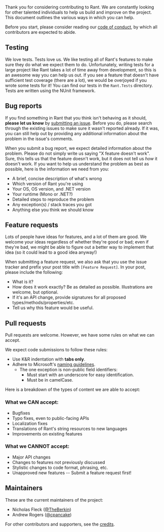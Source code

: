 Thank you for considering contributing to Rant. We are constantly looking for other talented individuals
to help us build and improve on the project. This document outlines the various ways in which you can help.

Before you start, please consider reading our [code of conduct](CODE_OF_CONDUCT.md), by which all 
contributors are expected to abide.

## Testing

We love tests. Tests love us. We like testing all of Rant's features to make sure they do
what we expect them to do. Unfortunately, writing tests for a large project like Rant
takes a lot of time away from development, so this is an awesome way you can help us out.
If you see a feature that doesn't have sufficient test coverage (there are a lot), we would
be overjoyed if you wrote some tests for it! You can find our tests in the `Rant.Tests` directory.
Tests are written using the NUnit framework.

## Bug reports

If you find something in Rant that you think isn't behaving as it should, **please let us know** by
[submitting an issue](https://github.com/TheBerkin/Rant/issues/new). Before you do, please search through
the existing issues to make sure it wasn't reported already. If it was, you can still help out by providing
any additional information about the problem in the issue's comments.

When you submit a bug report, we expect detailed information about the problem. Please do not simply
write us saying "X feature doesn't work". Sure, this tells us that the feature doesn't work, but it
does not tell us _how_ it doesn't work. If you want to help us understand the problem as best as
possible, here is the information we need from you:

* A brief, concise description of what's wrong
* Which version of Rant you're using
* Your OS, OS version, and .NET version
* Your runtime (Mono or .NET?)
* Detailed steps to reproduce the problem
* Any exception(s) / stack traces you got
* Anything else you think we should know

## Feature requests

Lots of people have ideas for features, and a lot of them are good. We welcome your ideas regardless
of whether they're good or bad; even if they're bad, we might be able to figure out a better way
to implement that idea (so it could lead to a good idea anyway!)

When submitting a feature request, we also ask that you use the issue tracker and
prefix your post title with `[Feature Request]`. In your post, please include the following:

* What is it?
* How does it work exactly? Be as detailed as possible. Illustrations are welcome, but optional.
* If it's an API change, provide signatures for all proposed types/methods/properties/etc.
* Tell us why this feature would be useful.

## Pull requests

Pull requests are welcome. However, we have some rules on what we can accept.

We expect code submissions to follow these rules:
* Use K&R indentation with **tabs only**.
* Adhere to Microsoft's [naming guidelines](https://docs.microsoft.com/en-us/dotnet/standard/design-guidelines/naming-guidelines).
  * The one exception is non-public field identifiers: 
    * Must start with an underscore for easy identification.
    * Must be in camelCase.

Here is a breakdown of the types of content we are able to accept:

### What we CAN accept:

* Bugfixes
* Typo fixes, even to public-facing APIs
* Localization fixes
* Translations of Rant's string resources to new languages
* Improvements on existing features

### What we CANNOT accept:

* Major API changes
* Changes to features not previously discussed
* Stylistic changes to code format, phrasing, etc.
* Unapproved new features -- Submit a feature request first!

## Maintainers

These are the current maintainers of the project:

* Nicholas Fleck ([@TheBerkin](https://github.com/TheBerkin))
* Andrew Rogers ([@cpancake](https://github.com/cpancake))

For other contributors and supporters, see the [credits](CREDITS.md).
